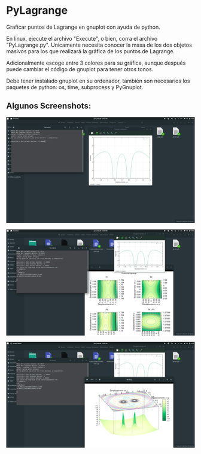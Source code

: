 # PyLagrange
Graficar puntos de Lagrange en gnuplot con ayuda de python.


En linux, ejecute el archivo "Execute", o bien, corra el archivo "PyLagrange.py". Unicamente necesita conocer la masa de los dos objetos masivos para los que realizará la gráfica de los puntos de Lagrange.

Adicionalmente escoge entre 3 colores para su gráfica, aunque después puede cambiar el código de gnuplot para tener otros tonos.

Debe tener instalado gnuplot en su ordenador, también son necesarios los paquetes de python: os, time, subprocess y PyGnuplot.

## Algunos Screenshots:

![Screenshot1](/Screenshots/screen1.png?raw=true "Terminal Execute")

![Screenshot1](/Screenshots/screen2.png?raw=true "Terminal Execute")

![Screenshot1](/Screenshots/screen3.png?raw=true "Terminal Execute")
